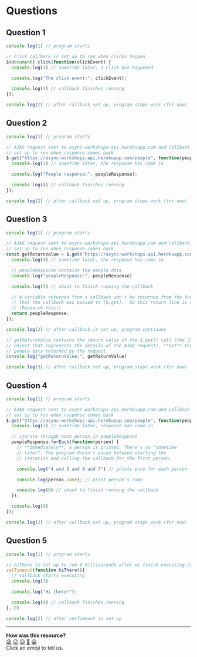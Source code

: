 # Questions

## Question 1

```javascript
console.log(1) // program starts

// click callback is set up to run when clicks happen
$(document).click(function(clickEvent) {
  console.log(3) // sometime later, a click has happened

  console.log("The click event:", clickEvent);

  console.log(4) // callback finishes running
});

console.log(2) // after callback set up, program stops work (for now)
```

## Question 2

```javascript
console.log(1) // program starts

// AJAX request sent to async-workshops-api.herokuapp.com and callback
// set up to run when response comes back
$.get("https://async-workshops-api.herokuapp.com/people", function(peopleResponse) {
  console.log(3) // sometime later, the response has come in

  console.log("People response:", peopleResponse);

  console.log(4) // callback finishes running
});

console.log(2) // after callback set up, program stops work (for now)
```

## Question 3

```javascript
console.log(1) // program starts

// AJAX request sent to async-workshops-api.herokuapp.com and callback
// set up to run when response comes back
const getReturnValue = $.get("https://async-workshops-api.herokuapp.com/people", function(peopleResponse) {
  console.log(4) // sometime later, the response has come in

  // peopleResponse contains the people data
  console.log("peopleResponse:", peopleResponse)

  console.log(5) // about to finish running the callback

  // A variable returned from a callback won't be returned from the function
  // that the callback was passed to ($.get).  So this return line is redundant.
  // (Research this!)
  return peopleResponse;
});

console.log(2) // after callback is set up, program continues

// getReturnValue contains the return value of the $.get() call (the JS
// object that represents the details of the AJAX request), **not** the
// people data returned by the request.
console.log("getReturnValue:", getReturnValue)

console.log(3) // after callback set up, program stops work (for now)
```

## Question 4

```javascript
console.log(1) // program starts

// AJAX request sent to async-workshops-api.herokuapp.com and callback
// set up to run when response comes back
$.get("https://async-workshops-api.herokuapp.com/people", function(peopleResponse) {
  console.log(3) // sometime later, response has come in

  // iterate through each person in peopleResponse
  peopleResponse.forEach(function(person) {
    // **Immediately**, a person is printed. There's no "sometime
    // later". The program doesn't pause between starting the
    // iteration and calling the callback for the first person.

    console.log("4 and 5 and 6 and 7") // prints once for each person

    console.log(person.name); // print person's name

    console.log(8) // about to finish running the callback
  });

  console.log(9)
});

console.log(2) // after callback set up, program stops work (for now)
```

## Question 5

```javascript
console.log(1) // program starts

// hiThere is set up to run 0 milliseconds after we finish executing console.log(2)
setTimeout(function hiThere(){
  // callback starts executing
  console.log(3)

  console.log("Hi there!");

  console.log(4) // callback finishes running
}, 0)

console.log(2) // after setTimeout is set up
```

<!-- BEGIN GENERATED SECTION DO NOT EDIT -->

---

**How was this resource?**  
[😫](https://airtable.com/shrUJ3t7KLMqVRFKR?prefill_Repository=skills-workshops&prefill_File=week-5/callbacks_following_the_flow_of_control/exemplar_dont_read_until_workshop_over/questions.md&prefill_Sentiment=😫) [😕](https://airtable.com/shrUJ3t7KLMqVRFKR?prefill_Repository=skills-workshops&prefill_File=week-5/callbacks_following_the_flow_of_control/exemplar_dont_read_until_workshop_over/questions.md&prefill_Sentiment=😕) [😐](https://airtable.com/shrUJ3t7KLMqVRFKR?prefill_Repository=skills-workshops&prefill_File=week-5/callbacks_following_the_flow_of_control/exemplar_dont_read_until_workshop_over/questions.md&prefill_Sentiment=😐) [🙂](https://airtable.com/shrUJ3t7KLMqVRFKR?prefill_Repository=skills-workshops&prefill_File=week-5/callbacks_following_the_flow_of_control/exemplar_dont_read_until_workshop_over/questions.md&prefill_Sentiment=🙂) [😀](https://airtable.com/shrUJ3t7KLMqVRFKR?prefill_Repository=skills-workshops&prefill_File=week-5/callbacks_following_the_flow_of_control/exemplar_dont_read_until_workshop_over/questions.md&prefill_Sentiment=😀)  
Click an emoji to tell us.

<!-- END GENERATED SECTION DO NOT EDIT -->
